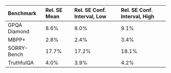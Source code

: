 | Benchmark    | Rel. SE Mean   | Rel. SE Conf. Interval, Low   | Rel. SE Conf. Interval, High   |
|:-------------|:---------------|:------------------------------|:-------------------------------|
| GPQA Diamond | 8.6%           | 8.0%                          | 9.1%                           |
| MBPP+        | 2.8%           | 2.4%                          | 3.4%                           |
| SORRY-Bench  | 17.7%          | 17.2%                         | 18.1%                          |
| TruthfulQA   | 4.0%           | 3.9%                          | 4.2%                           |